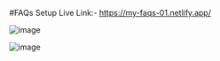 #FAQs Setup
Live Link:- https://my-faqs-01.netlify.app/


![image](https://user-images.githubusercontent.com/68332209/222240955-67f1fb6d-e795-453a-addd-411f40e96174.png)


![image](https://user-images.githubusercontent.com/68332209/222241046-091a5d7a-5782-46eb-bb8e-c3d63e1fd8a6.png)
